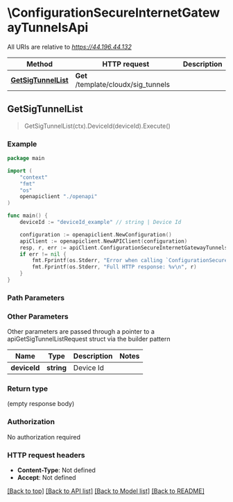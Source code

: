 # \ConfigurationSecureInternetGatewayTunnelsApi

All URIs are relative to *https://44.196.44.132*

Method | HTTP request | Description
------------- | ------------- | -------------
[**GetSigTunnelList**](ConfigurationSecureInternetGatewayTunnelsApi.md#GetSigTunnelList) | **Get** /template/cloudx/sig_tunnels | 



## GetSigTunnelList

> GetSigTunnelList(ctx).DeviceId(deviceId).Execute()





### Example

```go
package main

import (
    "context"
    "fmt"
    "os"
    openapiclient "./openapi"
)

func main() {
    deviceId := "deviceId_example" // string | Device Id

    configuration := openapiclient.NewConfiguration()
    apiClient := openapiclient.NewAPIClient(configuration)
    resp, r, err := apiClient.ConfigurationSecureInternetGatewayTunnelsApi.GetSigTunnelList(context.Background()).DeviceId(deviceId).Execute()
    if err != nil {
        fmt.Fprintf(os.Stderr, "Error when calling `ConfigurationSecureInternetGatewayTunnelsApi.GetSigTunnelList``: %v\n", err)
        fmt.Fprintf(os.Stderr, "Full HTTP response: %v\n", r)
    }
}
```

### Path Parameters



### Other Parameters

Other parameters are passed through a pointer to a apiGetSigTunnelListRequest struct via the builder pattern


Name | Type | Description  | Notes
------------- | ------------- | ------------- | -------------
 **deviceId** | **string** | Device Id | 

### Return type

 (empty response body)

### Authorization

No authorization required

### HTTP request headers

- **Content-Type**: Not defined
- **Accept**: Not defined

[[Back to top]](#) [[Back to API list]](../README.md#documentation-for-api-endpoints)
[[Back to Model list]](../README.md#documentation-for-models)
[[Back to README]](../README.md)

